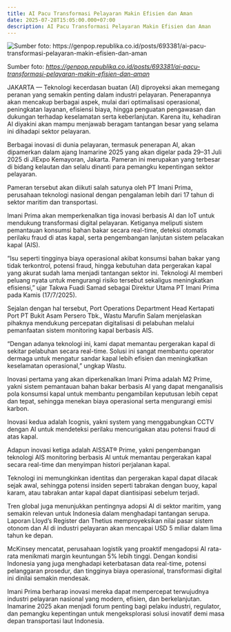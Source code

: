 ```yaml
---
title: AI Pacu Transformasi Pelayaran Makin Efisien dan Aman
date: 2025-07-28T15:05:00.000+07:00
description: AI Pacu Transformasi Pelayaran Makin Efisien dan Aman
---
```

![](/img/250717204659-542.jpg "Sumber foto: https://genpop.republika.co.id/posts/693381/ai-pacu-transformasi-pelayaran-makin-efisien-dan-aman")

Sumber foto: *<https://genpop.republika.co.id/posts/693381/ai-pacu-transformasi-pelayaran-makin-efisien-dan-aman>*

JAKARTA — Teknologi kecerdasan buatan (AI) diproyeksi akan memegang peranan yang semakin penting dalam industri pelayaran. Penerapannya akan mencakup berbagai aspek, mulai dari optimalisasi operasional, peningkatan layanan, efisiensi biaya, hingga penguatan pengawasan dan dukungan terhadap keselamatan serta keberlanjutan. Karena itu, kehadiran AI diyakini akan mampu menjawab beragam tantangan besar yang selama ini dihadapi sektor pelayaran.

Berbagai inovasi di dunia pelayaran, termasuk penerapan AI, akan dipamerkan dalam ajang Inamarine 2025 yang akan digelar pada 29–31 Juli 2025 di JIExpo Kemayoran, Jakarta. Pameran ini merupakan yang terbesar di bidang kelautan dan selalu dinanti para pemangku kepentingan sektor pelayaran.

Pameran tersebut akan diikuti salah satunya oleh PT Imani Prima, perusahaan teknologi nasional dengan pengalaman lebih dari 17 tahun di sektor maritim dan transportasi.

Imani Prima akan memperkenalkan tiga inovasi berbasis AI dan IoT untuk mendukung transformasi digital pelayaran. Ketiganya meliputi sistem pemantauan konsumsi bahan bakar secara real-time, deteksi otomatis perilaku fraud di atas kapal, serta pengembangan lanjutan sistem pelacakan kapal (AIS).

“Isu seperti tingginya biaya operasional akibat konsumsi bahan bakar yang tidak terkontrol, potensi fraud, hingga kebutuhan data pergerakan kapal yang akurat sudah lama menjadi tantangan sektor ini. Teknologi AI memberi peluang nyata untuk mengurangi risiko tersebut sekaligus meningkatkan efisiensi,” ujar Takwa Fuadi Samad sebagai Direktur Utama PT Imani Prima pada Kamis (17/7/2025).

Sejalan dengan hal tersebut, Port Operations Department Head Kertapati Port PT Bukit Asam Persero Tbk., Wastu Marufin Salam menjelaskan pihaknya mendukung percepatan digitalisasi di pelabuhan melalui pemanfaatan sistem monitoring kapal berbasis AIS.

“Dengan adanya teknologi ini, kami dapat memantau pergerakan kapal di sekitar pelabuhan secara real-time. Solusi ini sangat membantu operator dermaga untuk mengatur sandar kapal lebih efisien dan meningkatkan keselamatan operasional,” ungkap Wastu.

Inovasi pertama yang akan diperkenalkan Imani Prima adalah M2 Prime, yakni sistem pemantauan bahan bakar berbasis AI yang dapat menganalisis pola konsumsi kapal untuk membantu pengambilan keputusan lebih cepat dan tepat, sehingga menekan biaya operasional serta mengurangi emisi karbon.

Inovasi kedua adalah Icognis, yakni system yang menggabungkan CCTV dengan AI untuk mendeteksi perilaku mencurigakan atau potensi fraud di atas kapal.

Adapun inovasi ketiga adalah AISSAT® Prime, yakni pengembangan teknologi AIS monitoring berbasis AI untuk memantau pergerakan kapal secara real-time dan menyimpan histori perjalanan kapal.

Teknologi ini memungkinkan identitas dan pergerakan kapal dapat dilacak sejak awal, sehingga potensi insiden seperti tabrakan dengan buoy, kapal karam, atau tabrakan antar kapal dapat diantisipasi sebelum terjadi.

Tren global juga menunjukkan pentingnya adopsi AI di sektor maritim, yang semakin relevan untuk Indonesia dalam menghadapi tantangan serupa. Laporan Lloyd’s Register dan Thetius memproyeksikan nilai pasar sistem otonom dan AI di industri pelayaran akan mencapai USD 5 miliar dalam lima tahun ke depan.

McKinsey mencatat, perusahaan logistik yang proaktif mengadopsi AI rata-rata menikmati margin keuntungan 5% lebih tinggi. Dengan kondisi Indonesia yang juga menghadapi keterbatasan data real-time, potensi pelanggaran prosedur, dan tingginya biaya operasional, transformasi digital ini dinilai semakin mendesak.

Imani Prima berharap inovasi mereka dapat mempercepat terwujudnya industri pelayaran nasional yang modern, efisien, dan berkelanjutan. Inamarine 2025 akan menjadi forum penting bagi pelaku industri, regulator, dan pemangku kepentingan untuk mengeksplorasi solusi inovatif demi masa depan transportasi laut Indonesia.
